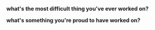 
**what's the most difficult thing you've ever worked on?**



**what's something you're proud to have worked on?**
